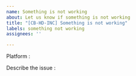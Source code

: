 ```yaml
---
name: Something is not working
about: Let us know if something is not working
title: "[CB-HD-INC] Something is not working"
labels: something not working
assignees: ''

---
```


Platform :

Describe the issue :
